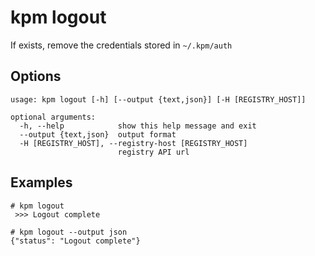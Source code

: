 # kpm logout

If exists, remove the credentials stored in `~/.kpm/auth`

## Options
```
usage: kpm logout [-h] [--output {text,json}] [-H [REGISTRY_HOST]]

optional arguments:
  -h, --help            show this help message and exit
  --output {text,json}  output format
  -H [REGISTRY_HOST], --registry-host [REGISTRY_HOST]
                        registry API url
```

## Examples

```
# kpm logout
 >>> Logout complete
```

```
# kpm logout --output json
{"status": "Logout complete"}
```
